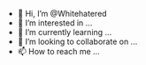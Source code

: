 - 👋 Hi, I’m @Whitehatered
- 👀 I’m interested in ...
- 🌱 I’m currently learning ...
- 💞️ I’m looking to collaborate on ...
- 📫 How to reach me ...

<!---
Whitehatered/Whitehatered is a ✨ special ✨ repository because its `README.md` (this file) appears on your GitHub profile.
You can click the Preview link to take a look at your changes.
--->
